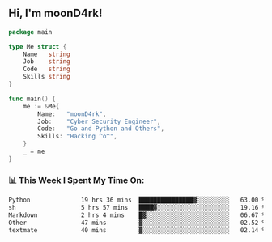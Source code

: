 <h2> Hi, I'm moonD4rk!</h2>

```go
package main

type Me struct {
	Name   string
	Job    string
	Code   string
	Skills string
}

func main() {
	me := &Me{
		Name:   "moonD4rk",
		Job:    "Cyber Security Engineer",
		Code:   "Go and Python and Others",
		Skills: "Hacking ^o^",
	}
	_ = me
}
```

<h3>📊 This Week I Spent My Time On:</h3>
<!-- <img align='right' src="https://github-readme-stats.vercel.app/api?username=moond4rk&show_icons=true&theme=radical", width="300" height="150"> -->

<!--START_SECTION:waka-->

```txt
Python              19 hrs 36 mins  ███████████████▓░░░░░░░░░   63.00 %
sh                  5 hrs 57 mins   ████▓░░░░░░░░░░░░░░░░░░░░   19.16 %
Markdown            2 hrs 4 mins    █▓░░░░░░░░░░░░░░░░░░░░░░░   06.67 %
Other               47 mins         ▓░░░░░░░░░░░░░░░░░░░░░░░░   02.52 %
textmate            40 mins         ▓░░░░░░░░░░░░░░░░░░░░░░░░   02.14 %
```

<!--END_SECTION:waka-->

